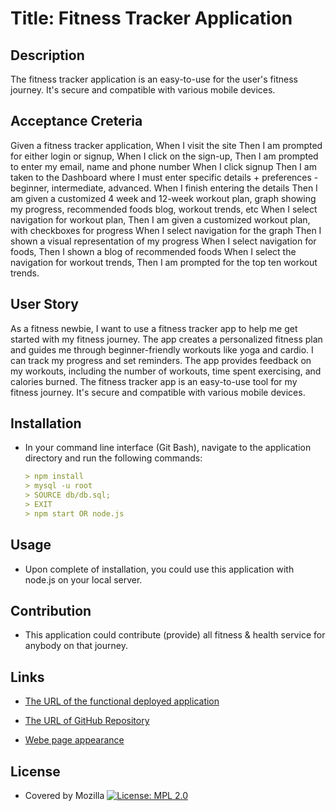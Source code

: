 # Title: Fitness Tracker Application

## Description

The fitness tracker application is an easy-to-use for the user's fitness journey.
It's secure and compatible with various mobile devices.

## Acceptance Creteria

Given a fitness tracker application,
When I visit the site
Then I am prompted for either login or signup,
When I click on the sign-up,
Then I am prompted to enter my email, name and phone number
When I click signup
Then I am taken to the Dashboard where I must enter specific details + preferences - beginner, intermediate, advanced.
When I finish entering the details
Then I am given a customized 4 week and 12-week workout plan, graph showing my progress, recommended foods blog, workout trends, etc
When I select navigation for workout plan,
Then I am given a customized workout plan, with checkboxes for progress
When I select navigation for the graph
Then I shown a visual representation of my progress
When I select navigation for foods,
Then I shown a blog of recommended foods
When I select the navigation for workout trends,
Then I am prompted for the top ten workout trends.

## User Story

As a fitness newbie, I want to use a fitness tracker app to help me get started with my fitness journey.
The app creates a personalized fitness plan and guides me through beginner-friendly workouts like yoga and cardio.
I can track my progress and set reminders. The app provides feedback on my workouts, including the number of workouts, time spent exercising, and calories burned.
The fitness tracker app is an easy-to-use tool for my fitness journey. It's secure and compatible with various mobile devices.

## Installation

- In your command line interface (Git Bash), navigate to the application directory and run the following commands:

  ```md
  > npm install
  > mysql -u root
  > SOURCE db/db.sql;
  > EXIT
  > npm start OR node.js
  ```

## Usage

- Upon complete of installation, you could use this application with node.js on your local server.

## Contribution

- This application could contribute (provide) all fitness & health service for anybody on that journey.

## Links

- [The URL of the functional deployed application]()

- [The URL of GitHub Repository](https://github.com/Focrult/Fitness-Application)

- [Webe page appearance](./Assets/Front%20Page.png)

## License

- Covered by Mozilla [![License: MPL 2.0](https://img.shields.io/badge/License-MPL_2.0-brightgreen.svg)](https://opensource.org/licenses/MPL-2.0)
